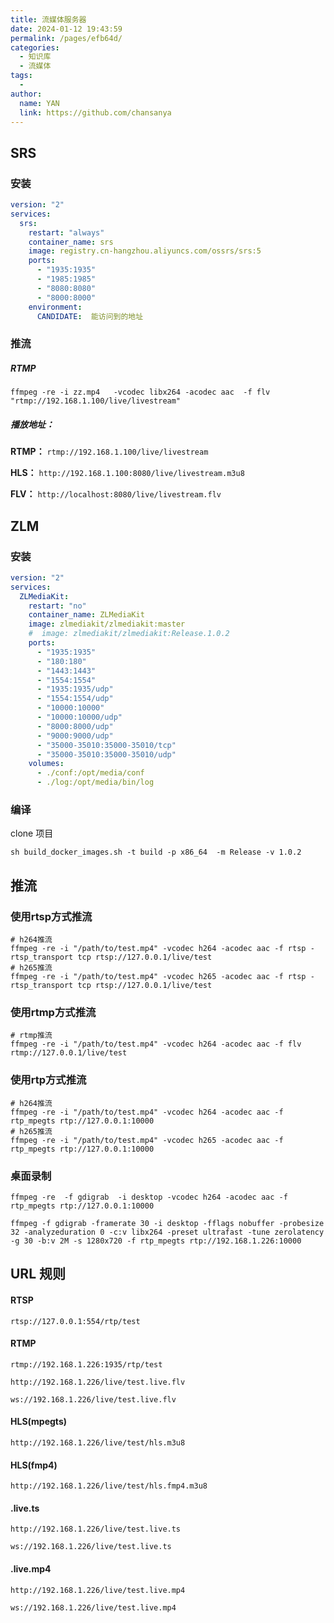 ```yaml
---
title: 流媒体服务器
date: 2024-01-12 19:43:59
permalink: /pages/efb64d/
categories:
  - 知识库
  - 流媒体
tags:
  - 
author: 
  name: YAN
  link: https://github.com/chansanya
---
```


## SRS

### 安装
```yaml
version: "2"
services:
  srs:
    restart: "always"
    container_name: srs
    image: registry.cn-hangzhou.aliyuncs.com/ossrs/srs:5
    ports:
      - "1935:1935"
      - "1985:1985"
      - "8080:8080"
      - "8000:8000"
    environment:
      CANDIDATE:  能访问到的地址

```

### 推流

##### RTMP
```shell
ffmpeg -re -i zz.mp4   -vcodec libx264 -acodec aac  -f flv "rtmp://192.168.1.100/live/livestream"
```

##### 播放地址：
**RTMP：** `rtmp://192.168.1.100/live/livestream`

**HLS：** `http://192.168.1.100:8080/live/livestream.m3u8`

**FLV：** `http://localhost:8080/live/livestream.flv`


## ZLM

### 安装
```yaml
version: "2"
services:
  ZLMediaKit:
    restart: "no"
    container_name: ZLMediaKit
    image: zlmediakit/zlmediakit:master
    #  image: zlmediakit/zlmediakit:Release.1.0.2
    ports:
      - "1935:1935"
      - "180:180"
      - "1443:1443"
      - "1554:1554"
      - "1935:1935/udp"
      - "1554:1554/udp"
      - "10000:10000"
      - "10000:10000/udp"
      - "8000:8000/udp"
      - "9000:9000/udp"
      - "35000-35010:35000-35010/tcp"
      - "35000-35010:35000-35010/udp"
    volumes:
      - ./conf:/opt/media/conf
      - ./log:/opt/media/bin/log

```

### 编译
clone 项目
```shell
sh build_docker_images.sh -t build -p x86_64  -m Release -v 1.0.2
```

## 推流

### 使用rtsp方式推流
```shell
# h264推流
ffmpeg -re -i "/path/to/test.mp4" -vcodec h264 -acodec aac -f rtsp -rtsp_transport tcp rtsp://127.0.0.1/live/test
# h265推流
ffmpeg -re -i "/path/to/test.mp4" -vcodec h265 -acodec aac -f rtsp -rtsp_transport tcp rtsp://127.0.0.1/live/test
```

### 使用rtmp方式推流
```shell
# rtmp推流
ffmpeg -re -i "/path/to/test.mp4" -vcodec h264 -acodec aac -f flv rtmp://127.0.0.1/live/test
```

### 使用rtp方式推流

```shell
# h264推流
ffmpeg -re -i "/path/to/test.mp4" -vcodec h264 -acodec aac -f rtp_mpegts rtp://127.0.0.1:10000
# h265推流
ffmpeg -re -i "/path/to/test.mp4" -vcodec h265 -acodec aac -f rtp_mpegts rtp://127.0.0.1:10000
```

### 桌面录制
```
ffmpeg -re  -f gdigrab  -i desktop -vcodec h264 -acodec aac -f rtp_mpegts rtp://127.0.0.1:10000

ffmpeg -f gdigrab -framerate 30 -i desktop -fflags nobuffer -probesize 32 -analyzeduration 0 -c:v libx264 -preset ultrafast -tune zerolatency -g 30 -b:v 2M -s 1280x720 -f rtp_mpegts rtp://192.168.1.226:10000
```

## URL 规则


#### RTSP
```
rtsp://127.0.0.1:554/rtp/test
```

#### RTMP
```
rtmp://192.168.1.226:1935/rtp/test

http://192.168.1.226/live/test.live.flv

ws://192.168.1.226/live/test.live.flv
```


#### HLS(mpegts)
```
http://192.168.1.226/live/test/hls.m3u8
```

#### HLS(fmp4)
```
http://192.168.1.226/live/test/hls.fmp4.m3u8
```


#### .live.ts
```
http://192.168.1.226/live/test.live.ts

ws://192.168.1.226/live/test.live.ts
```


#### .live.mp4
```
http://192.168.1.226/live/test.live.mp4

ws://192.168.1.226/live/test.live.mp4
```


